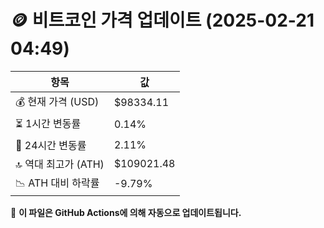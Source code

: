 # 🪙 비트코인 가격 업데이트 (2025-02-21 04:49)

| 항목                | 값 |
|--------------------|----------------|
| 💰 현재 가격 (USD) | $98334.11 |
| ⏳ 1시간 변동률    | 0.14% |
| 📆 24시간 변동률   | 2.11% |
| 🔝 역대 최고가 (ATH) | $109021.48 |
| 📉 ATH 대비 하락률 | -9.79% |

🔄 **이 파일은 GitHub Actions에 의해 자동으로 업데이트됩니다.**

